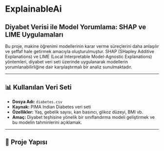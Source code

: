 # ExplainableAi

## Diyabet Verisi ile Model Yorumlama: SHAP ve LIME Uygulamaları

Bu proje, makine öğrenimi modellerinin karar verme süreçlerini daha anlaşılır ve şeffaf hale getirmek amacıyla oluşturulmuştur. SHAP (SHapley Additive Explanations) ve LIME (Local Interpretable Model-Agnostic Explanations) yöntemleri, diyabet veri seti üzerinde uygulanarak modellerin yorumlanabilirliğine dair karşılaştırmalı bir analiz sunulmaktadır.

---

## 📊 Kullanılan Veri Seti

- **Dosya Adı:** `diabetes.csv`  
- **Kaynak:** PIMA Indian Diabetes veri seti  
- **Özellikler:** Yaş, gebelik sayısı, kan basıncı, glikoz düzeyi, BMI vb.  
- **Amaç:** Diyabet teşhisine yönelik bir sınıflandırma modeli geliştirmek ve bu modelin tahminlerini açıklamak.

---

## 🧭 Proje Yapısı

